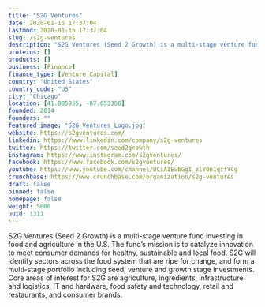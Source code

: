 ```yaml
---
title: "S2G Ventures"
date: 2020-01-15 17:37:04
lastmod: 2020-01-15 17:37:04
slug: /s2g-ventures
description: "S2G Ventures (Seed 2 Growth) is a multi-stage venture fund investing in food and agriculture in the U.S. The fund’s mission is to catalyze innovation to meet consumer demands for healthy, sustainable and local food. S2G will identify sectors across the food system that are ripe for change, and form a multi-stage portfolio including seed, venture and growth stage investments. Core areas of interest for S2G are agriculture, ingredients, infrastructure and logistics, IT and hardware, food safety and technology, retail and restaurants, and consumer brands."
proteins: []
products: []
business: [Finance]
finance_type: [Venture Capital]
country: "United States"
country_code: "US"
city: "Chicago"
location: [41.885955, -87.653366]
founded: 2014
founders: ""
featured_image: "S2G_Ventures_Logo.jpg"
website: https://s2gventures.com/
linkedin: https://www.linkedin.com/company/s2g-ventures
twitter: https://twitter.com/seed2growth
instagram: https://www.instagram.com/s2gventures/
facebook: https://www.facebook.com/s2gventures/
youtube: https://www.youtube.com/channel/UCiAIEwbGgI_zlY0n1qffYCg
crunchbase: https://www.crunchbase.com/organization/s2g-ventures
draft: false
pinned: false
homepage: false
weight: 5000
uuid: 1311
---
```

S2G Ventures (Seed 2 Growth) is a multi-stage venture fund investing in food and agriculture in the U.S. The fund’s mission is to catalyze innovation to meet consumer demands for healthy, sustainable and local food. S2G will identify sectors across the food system that are ripe for change, and form a multi-stage portfolio including seed, venture and growth stage investments. Core areas of interest for S2G are agriculture, ingredients, infrastructure and logistics, IT and hardware, food safety and technology, retail and restaurants, and consumer brands.
